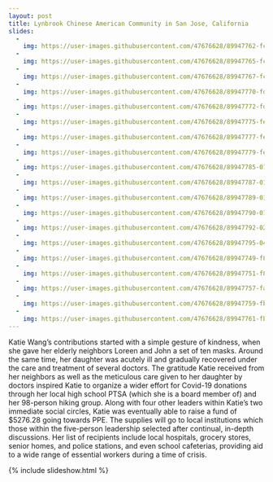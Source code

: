 ```yaml
---
layout: post
title: Lynbrook Chinese American Community in San Jose, California
slides:
  -
    img: https://user-images.githubusercontent.com/47676628/89947762-fc51a880-dbf2-11ea-869a-d9743cc15b94.JPG 
  -
    img: https://user-images.githubusercontent.com/47676628/89947765-fc51a880-dbf2-11ea-8c37-a8116e57e255.JPG
  -
    img: https://user-images.githubusercontent.com/47676628/89947767-fcea3f00-dbf2-11ea-897c-e37f1a5f6a2a.JPG  
  -
    img: https://user-images.githubusercontent.com/47676628/89947770-fd82d580-dbf2-11ea-80bc-8519b40b4365.JPG
  -
    img: https://user-images.githubusercontent.com/47676628/89947772-fd82d580-dbf2-11ea-9471-8bb37203346d.JPG
  -
    img: https://user-images.githubusercontent.com/47676628/89947775-fe1b6c00-dbf2-11ea-97ea-a104f3b6664b.JPG  
  -
    img: https://user-images.githubusercontent.com/47676628/89947777-feb40280-dbf2-11ea-9550-97883e64843e.JPG 
  -
    img: https://user-images.githubusercontent.com/47676628/89947779-feb40280-dbf2-11ea-83c2-f41f5148f43a.JPG
  -
    img: https://user-images.githubusercontent.com/47676628/89947785-01165c80-dbf3-11ea-8547-ffac8822c598.JPG
  -
    img: https://user-images.githubusercontent.com/47676628/89947787-01165c80-dbf3-11ea-8651-0aab991a9bb2.JPG 
  -
    img: https://user-images.githubusercontent.com/47676628/89947789-01aef300-dbf3-11ea-8643-e4997dffb1bf.jpg
  -
    img: https://user-images.githubusercontent.com/47676628/89947790-01aef300-dbf3-11ea-8d91-08134913528c.JPG 
  -
    img: https://user-images.githubusercontent.com/47676628/89947792-02478980-dbf3-11ea-81fa-877458395079.JPG  
  -
    img: https://user-images.githubusercontent.com/47676628/89947795-04114d00-dbf3-11ea-8d48-1b0cca7a4330.JPG 
  -
    img: https://user-images.githubusercontent.com/47676628/89947749-f8258b00-dbf2-11ea-8447-69d680a49408.JPG
  -  
    img: https://user-images.githubusercontent.com/47676628/89947751-f8be2180-dbf2-11ea-839f-3a9f6450741d.JPG  
  -
    img: https://user-images.githubusercontent.com/47676628/89947757-fa87e500-dbf2-11ea-80ea-d9637235eb55.JPG
  -
    img: https://user-images.githubusercontent.com/47676628/89947759-fb207b80-dbf2-11ea-9d95-ac9a3548655f.JPG 
  -
    img: https://user-images.githubusercontent.com/47676628/89947761-fbb91200-dbf2-11ea-9e76-8cd4ded2d240.JPG
---
```


Katie Wang’s contributions started with a simple gesture of kindness, when she gave her elderly neighbors Loreen and John a set of ten masks. Around the same time, her daughter was acutely ill and gradually recovered under the care and treatment of several doctors. The gratitude Katie received from her neighbors as well as the meticulous care given to her daughter by doctors inspired Katie to organize a wider effort for Covid-19 donations through her local high school PTSA (which she is a board member of) and her 98-person hiking group. Along with four other leaders within Katie’s two immediate social circles, Katie was eventually able to raise a fund of $5276.28 going towards PPE. The supplies will go to local institutions which those within the five-person leadership selected after continual, in-depth discussions. Her list of recipients include local hospitals, grocery stores, senior homes, and police stations, and even school cafeterias, providing aid to a wide range of essential workers during a time of crisis. 

{% include slideshow.html %}
